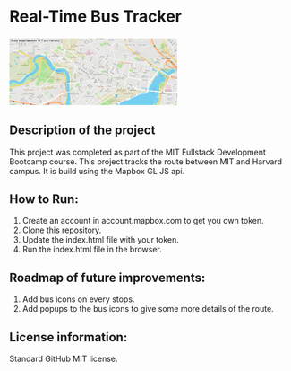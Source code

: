 # Real-Time Bus Tracker
<img src="routeImage.png" width='300'/>

<h2>Description of the project</h2>
<p>This project was completed as part of the  MIT Fullstack Development Bootcamp course. This project tracks the route between MIT and Harvard campus. It is build using the Mapbox GL JS api.</p>

<h2>How to Run:</h2>
<ol>
   <li>Create an account in account.mapbox.com to get you own token.</li>
   <li>Clone this repository.</li>
   <li>Update the index.html file with your token.</li>
   <li>Run the index.html file in the browser.</li>
  </ol>

<h2>Roadmap of future improvements:</h2>
<ol>
  <li>Add bus icons on every stops.</li>
  <li>Add popups to the bus icons to give some more details of the route.</li>
 </ol>

<h2>License information:</h2>
<p>Standard GitHub MIT license.</p>
